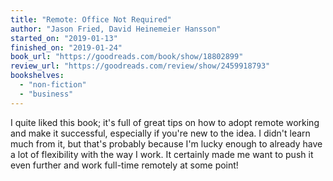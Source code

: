 ```yaml
---
title: "Remote: Office Not Required"
author: "Jason Fried, David Heinemeier Hansson"
started_on: "2019-01-13"
finished_on: "2019-01-24"
book_url: "https://goodreads.com/book/show/18802899"
review_url: "https://goodreads.com/review/show/2459918793"
bookshelves:
  - "non-fiction"
  - "business"
---
```


I quite liked this book; it's full of great tips on how to adopt remote working and make it
successful, especially if you're new to the idea. I didn't learn much from it, but that's probably
because I'm lucky enough to already have a lot of flexibility with the way I work. It certainly made
me want to push it even further and work full-time remotely at some point!
